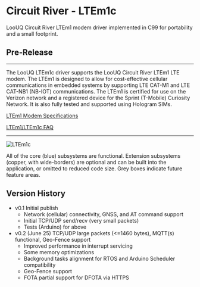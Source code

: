 # Circuit River - LTEm1c 

LooUQ Circuit River
LTEm1 modem driver implemented in C99 for portability and a small footprint.

## Pre-Release
----

The LooUQ LTEm1c driver supports the LooUQ Circuit River LTEm1 LTE modem. The LTEm1 is designed to allow for cost-effective cellular communications in embedded systems by supporting LTE CAT-M1 and LTE CAT-NB1 (NB-IOT) communications. The LTEm1 is certified for use on the Verizon network and a registered device for the Sprint (T-Mobile) Curiosity Network. It is also fully tested and supported using Hologram SIMs.

[LTEm1 Modem Specifications](https://github.com/LooUQ/CircuitRiver-LTEm1c/blob/master/LTEm1c%20Stack.png)

[LTEm1/LTEm1c FAQ](https://github.com/LooUQ/CircuitRiver-LTEm1c/blob/master/LTEm1-FAQ.md)

----
![LTEm1c](https://github.com/LooUQ/CircuitRiver-LTEm1c/blob/master/LTEm1c%20Stack.png)

All of the core (blue) subsystems are functional. Extension subsystems (copper, with wide-borders) are optional and can be built into the application, or omitted to reduced code size. Grey boxes indicate future feature areas. 

## Version History ##
* v0.1 Initial publish
  * Network (cellular) connectivity, GNSS, and AT command support
  * Initial TCP/UDP send/recv (very small packets)
  * Tests (Arduino) for above
* v0.2 (June 25) TCP/UDP large packets (<=1460 bytes), MQTT(s) functional, Geo-Fence support
  * Improved performance in interrupt servicing
  * Some memory optimizations
  * Background tasks alignment for RTOS and Arduino Scheduler compatibility
  * Geo-Fence support 
  * FOTA partial support for DFOTA via HTTPS 
